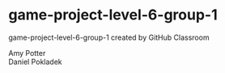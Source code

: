 # game-project-level-6-group-1
game-project-level-6-group-1 created by GitHub Classroom

Amy Potter  
Daniel Pokladek  
